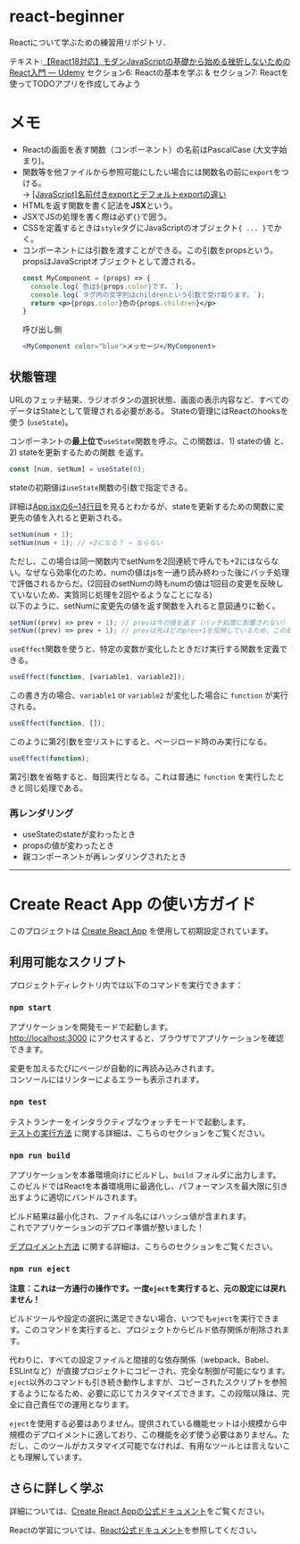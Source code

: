 # react-beginner
Reactについて学ぶための練習用リポジトリ．

テキスト:[【React18対応】モダンJavaScriptの基礎から始める挫折しないためのReact入門 ― Udemy](https://www.udemy.com/course/modern_javascipt_react_beginner/?couponCode=ACCAGE0923) セクション6: Reactの基本を学ぶ & セクション7: Reactを使ってTODOアプリを作成してみよう

# メモ
- Reactの画面を表す関数（コンポーネント）の名前はPascalCase (大文字始まり)。
- 関数等を他ファイルから参照可能にしたい場合には関数名の前に`export`をつける。  
  → [[JavaScript]名前付きexportとデフォルトexportの違い](https://qiita.com/tarian/items/0004eb9ef04123000292)
- HTMLを返す関数を書く記法を**JSX**という。
- JSXでJSの処理を書く際は必ず`{}`で囲う。
- CSSを定義するときは`style`タグにJavaScriptのオブジェクト`{ ... }`でかく。
- コンポーネントには引数を渡すことができる。この引数をpropsという。propsはJavaScriptオブジェクトとして渡される。
  ```jsx
  const MyComponent = (props) => {
    console.log(`色は${props.color}です。`);
    console.log(`タグ内の文字列はchildrenという引数で受け取ります。`);
    return <p>{props.color}色の{props.children}</p>
  }
  ```
  呼び出し側
  ```jsx
  <MyComponent color="blue">メッセージ</MyComponent>
  ```

## 状態管理
URLのフェッチ結果、ラジオボタンの選択状態、画面の表示内容など、すべてのデータはStateとして管理される必要がある。
Stateの管理にはReactのhooksを使う (`useState`)。

コンポーネントの**最上位で**`useState`関数を呼ぶ。この関数は、1) stateの値 と、 2) stateを更新するための関数 を返す。
```js
const [num, setNum] = useState(0);
```
stateの初期値は`useState`関数の引数で指定できる。

詳細は[App.jsxの6~14行目](src/App.jsx)を見るとわかるが、stateを更新するための関数に変更先の値を入れると更新される。
```js
setNum(num + 1);
setNum(num + 1); // +2になる？ → ならない
```
ただし、この場合は同一関数内でsetNumを2回連続で呼んでも+2にはならない。なぜなら効率化のため、numの値はjsを一通り読み終わった後にバッチ処理で評価されるからだ。(2回目のsetNumの時もnumの値は1回目の変更を反映していないため、実質同じ処理を2回やるようなことになる)  
以下のように、setNumに変更先の値を返す関数を入れると意図通りに動く。
```js
setNum((prev) => prev + 1); // prevは今の値を返す（バッチ処理に影響されない）
setNum((prev) => prev + 1); // prevは先ほどのprev+1を反映しているため、この処理はprev + 2となる。
```

`useEffect`関数を使うと、特定の変数が変化したときだけ実行する関数を定義できる。
```js
useEffect(function, [variable1, variable2]);
```
この書き方の場合、`variable1` or `variable2` が変化した場合に `function` が実行される。
```js
useEffect(function, []);
```
このように第2引数を空リストにすると、ページロード時のみ実行になる。
```js
useEffect(function);
```
第2引数を省略すると、毎回実行となる。これは普通に `function` を実行したときと同じ処理である。

### 再レンダリング
- useStateのstateが変わったとき
- propsの値が変わったとき
- 親コンポーネントが再レンダリングされたとき

---

# Create React App の使い方ガイド

このプロジェクトは [Create React App](https://github.com/facebook/create-react-app) を使用して初期設定されています。

## 利用可能なスクリプト

プロジェクトディレクトリ内では以下のコマンドを実行できます：

### `npm start`

アプリケーションを開発モードで起動します。\
[http://localhost:3000](http://localhost:3000) にアクセスすると、ブラウザでアプリケーションを確認できます。

変更を加えるたびにページが自動的に再読み込みされます。\
コンソールにはリンターによるエラーも表示されます。

### `npm test`

テストランナーをインタラクティブなウォッチモードで起動します。\
[テストの実行方法](https://facebook.github.io/create-react-app/docs/running-tests) に関する詳細は、こちらのセクションをご覧ください。

### `npm run build`

アプリケーションを本番環境向けにビルドし、`build` フォルダに出力します。\
このビルドではReactを本番環境用に最適化し、パフォーマンスを最大限に引き出すように適切にバンドルされます。

ビルド結果は最小化され、ファイル名にはハッシュ値が含まれます。\
これでアプリケーションのデプロイ準備が整いました！

[デプロイメント方法](https://facebook.github.io/create-react-app/docs/deployment) に関する詳細は、こちらのセクションをご覧ください。

### `npm run eject`

**注意：これは一方通行の操作です。一度`eject`を実行すると、元の設定には戻れません！**

ビルドツールや設定の選択に満足できない場合、いつでも`eject`を実行できます。このコマンドを実行すると、プロジェクトからビルド依存関係が削除されます。

代わりに、すべての設定ファイルと間接的な依存関係（webpack、Babel、ESLintなど）が直接プロジェクトにコピーされ、完全な制御が可能になります。`eject`以外のコマンドも引き続き動作しますが、コピーされたスクリプトを参照するようになるため、必要に応じてカスタマイズできます。この段階以降は、完全に自己責任での運用となります。

`eject`を使用する必要はありません。提供されている機能セットは小規模から中規模のデプロイメントに適しており、この機能を必ず使う必要はありません。ただし、このツールがカスタマイズ可能でなければ、有用なツールとは言えないことも理解しています。

## さらに詳しく学ぶ

詳細については、[Create React Appの公式ドキュメント](https://facebook.github.io/create-react-app/docs/getting-started)をご覧ください。

Reactの学習については、[React公式ドキュメント](https://reactjs.org/)を参照してください。
